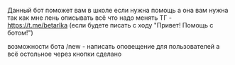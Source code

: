 Данный бот поможет вам в школе если нужна помощь а она вам нужна так как мне лень описывать всё что надо менять ТГ - https://t.me/betarlka (если будете писать с ходу "Привет! Помощь с ботом!")


возможности бота 
/new - написать оповещение для пользователей 
а всё остольное через кнопки сделано 

